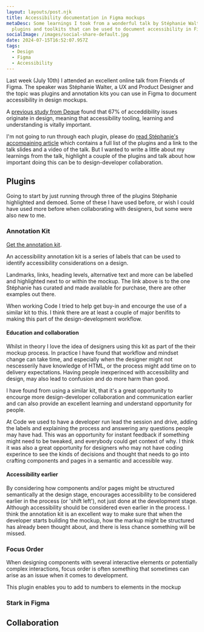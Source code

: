 ```yaml
---
layout: layouts/post.njk
title: Accessibility documentation in Figma mockups
metaDesc: Some learnings I took from a wonderful talk by Stéphanie Walter on
  plugins and toolkits that can be used to document accessibility in Figma.
socialImage: /images/social-share-default.jpg
date: 2024-07-15T16:52:07.957Z
tags:
  - Design
  - Figma
  - Accessibility
---
```

Last week (July 10th) I attended an excellent online talk from Friends of Figma. The speaker was Stéphanie Walter, a UX and Product Designer and the topic was plugins and annotation kits you can use in Figma to document accessibility in design mockups.

A [previous study from Deque](https://www.deque.com/blog/auditing-design-systems-for-accessibility/#design-should-consider-accessibility) found that 67% of acceddibility issues originate in design, meaning that accessibility tooling, learning and understanding is vitally important.

I'm not going to run through each plugin, please do [read Stéphanie's accompaining article](https://stephaniewalter.design/blog/how-to-check-and-document-design-accessibility-in-your-figma-mockups/) which contains a full list of the plugins and a link to the talk slides and a video of the talk. But I wanted to write a little about my learnings from the talk, highlight a couple of the plugins and talk about how important doing this can be to design-developer collaboration.

## Plugins

Going to start by just running through three of the plugins Stéphanie highlighted and demoed. Some of these I have used before, or wish I could have used more before when collaborating with designers, but some were also new to me.

### Annotation Kit

[Get the annotation kit](https://shop.stephaniewalter.design/b/accessibility-interactions-designer-checklist-annotation-kit).

An accessibility annotation kit is a series of labels that can be used to identify accessibility considerations on a design.

Landmarks, links, heading levels, alternative text and more can be labelled and highlighted next to or within the mockup. The link above is to the one Stéphanie has curated and made available for purchase, there are other examples out there.

When working Code I tried to help get buy-in and encourge the use of a similar kit to this. I think there are at least a couple of major benifits to making this part of the design-development workflow.

#### Education and collaboration

Whilst in theory I love the idea of designers using this kit as part of the their mockup process. In practice I have found that workflow and mindset change can take time, and especially when the designer might not nescesserily have knowledge of HTML, or the process might add time on to delivery expectations. Having people inexperinced with accessibility and design, may also lead to confusion and do more harm than good.

I have found from using a similar kit, that it's a great opportunity to encourge more design-developer collaboration and communication earlier and can also provide an excellent learning and understand opportunity for people.

At Code we used to have a developer run lead the session and drive, adding the labels and explaining the process and answering any questions people may have had. This was an opportunity for instant feedback if something might need to be tweaked, and everybody could get context of why. I think it was also a great opportunity for designers who may not have coding experince to see the kinds of decisions and thought that needs to go into crafting components and pages in a semantic and accessible way.

#### Accessibility earlier

By considering how components and/or pages might be structured semantically at the design stage, encourages accessibility to be considered earlier in the process (or 'shift left'), not just done at the development stage. Although accessibility should be considered even earlier in the process. I think the annotation kit is an excellent way to make sure that when the developer starts building the mockup, how the markup might be structured has already been thought about, and there is less chance something will be missed.

### Focus Order

When designing components with several interactive elements or potentially complex interactions, focus order is often something that sometimes can arise as an issue when it comes to development.

This plugin enables you to add to numbers to elements in the mockup

### Stark in Figma

## Collaboration